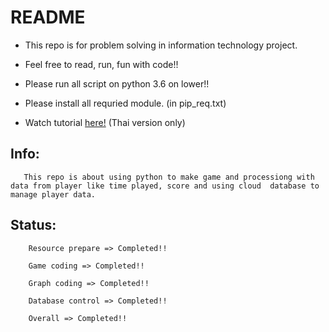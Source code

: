 # README

- This repo is for problem solving in information technology project.

- Feel free to read, run, fun with code!!

- Please run all script on python 3.6 on lower!!

- Please install all requried module. (in pip_req.txt)

- Watch tutorial [here!](https://youtu.be/yMKMW3PX5CY) (Thai version only)

## Info: 

       This repo is about using python to make game and processiong with data from player like time played, score and using cloud  database to manage player data.

## Status: 

        Resource prepare => Completed!!

        Game coding => Completed!!

        Graph coding => Completed!!
        
        Database control => Completed!!
        
        Overall => Completed!!
